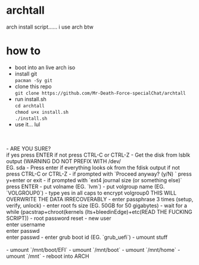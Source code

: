 # archtall
arch install script...... i use arch btw


# how to
- boot into an live arch iso
- install git<br> ` pacman -Sy git `
- clone this repo<br> `git clone https://github.com/Mr-Death-Force-specialChat/archtall`
- run install.sh<br> `cd archtall`<br>`chmod u+x install.sh`<br>`./install.sh`
- use it... lul
<br>
<br>
- ARE YOU SURE?<br>	if yes press ENTER if not press CTRL-C or CTRL-Z
- Get the disk from lsblk output (WARNING DO NOT PREFIX WITH /dev/<br>	EG. sda
- Press enter if everything looks ok from the fdisk output if not press CTRL-C or CTRL-Z
- if prompted with `Proceed anyway? (y/N) ` press y+enter or exit
- if prompted with `ext4 journal size (or something else)` press ENTER
- put volname (EG. `lvm`)
- put volgroup name (EG. `VOLGROUP0`)
- type yes in all caps to encrypt volgroup0 THIS WILL OVERWRITE THE DATA IRRECOVERABLY
- enter passphrase 3 times (setup, verify, unlock)
- enter root fs size (EG. 50GB for 50 gigabytes)
- wait for a while (pacstrap+chroot(kernels (lts+bleedinEdge)+etc(READ THE FUCKING SCRIPT))
- root password reset
- new user<br>	enter username<br>	enter passwd<br>	enter passwd
- enter grub boot id (EG. `grub_uefi`)
- umount stuff
<br>
<br>
- umount `/mnt/boot/EFI`
- umount `/mnt/boot`
- umount `/mnt/home`
- umount `/mnt`
- reboot into ARCH
